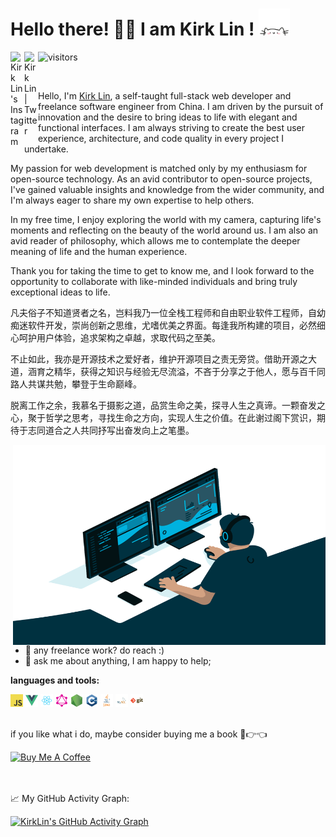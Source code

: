 

# Hello there! 👋🏻 I am Kirk Lin ! <img src="./img/cat.gif" alt="Meaow" width="50" />


<a href="https://www.instagram.com/kirkirlin/">
  <img align="left" alt="Kirk Lin's Instagram" width="22px" src="https://raw.githubusercontent.com/hussainweb/hussainweb/main/icons/instagram.png" />
</a>

<a href="https://twitter.com/lkirkun">
  <img align="left" alt="Kirk Lin | Twitter" width="22px" src="https://raw.githubusercontent.com/peterthehan/peterthehan/master/assets/twitter.svg" />
</a>


![visitors](https://visitor-badge.glitch.me/badge?page_id=kirklin.kirklin)

<br />

Hello, I'm [Kirk Lin](https://kirklin.cn/), a self-taught full-stack web developer and freelance software engineer from China. I am driven by the pursuit of innovation and the desire to bring ideas to life with elegant and functional interfaces. I am always striving to create the best user experience, architecture, and code quality in every project I undertake.

My passion for web development is matched only by my enthusiasm for open-source technology. As an avid contributor to open-source projects, I've gained valuable insights and knowledge from the wider community, and I'm always eager to share my own expertise to help others.

In my free time, I enjoy exploring the world with my camera, capturing life's moments and reflecting on the beauty of the world around us. I am also an avid reader of philosophy, which allows me to contemplate the deeper meaning of life and the human experience.

Thank you for taking the time to get to know me, and I look forward to the opportunity to collaborate with like-minded individuals and bring truly exceptional ideas to life.

凡夫俗子不知道贤者之名，岂料我乃一位全栈工程师和自由职业软件工程师，自幼痴迷软件开发，崇尚创新之思维，尤嗜优美之界面。每逢我所构建的项目，必然细心呵护用户体验，追求架构之卓越，求取代码之至美。

不止如此，我亦是开源技术之爱好者，维护开源项目之责无旁贷。借助开源之大道，涵育之精华，获得之知识与经验无尽流溢，不吝于分享之于他人，愿与百千同路人共谋共勉，攀登于生命巅峰。

脱离工作之余，我慕名于摄影之道，品赏生命之美，探寻人生之真谛。一颗奋发之心，聚于哲学之思考，寻找生命之方向，实现人生之价值。在此谢过阁下赏识，期待于志同道合之人共同抒写出奋发向上之笔墨。

<img align="right" alt="GIF" src="https://github.com/kirklin/kirklin/blob/main/img/code.gif?raw=true" width="500" height="320" />

- 💼 any freelance work? do reach :)
- 💬 ask me about anything, I am happy to help;

**languages and tools:**  

<code><img height="20" src="https://raw.githubusercontent.com/github/explore/80688e429a7d4ef2fca1e82350fe8e3517d3494d/topics/javascript/javascript.png"></code>
<code><img height="20" src="https://raw.githubusercontent.com/github/explore/80688e429a7d4ef2fca1e82350fe8e3517d3494d/topics/vue/vue.png"></code>
<code><img height="20" src="https://raw.githubusercontent.com/github/explore/80688e429a7d4ef2fca1e82350fe8e3517d3494d/topics/react/react.png"></code>
<code><img height="20" src="https://raw.githubusercontent.com/github/explore/5c058a388828bb5fde0bcafd4bc867b5bb3f26f3/topics/graphql/graphql.png"></code>
<code><img height="20" src="https://raw.githubusercontent.com/github/explore/80688e429a7d4ef2fca1e82350fe8e3517d3494d/topics/nodejs/nodejs.png"></code>
<code><img height="20" src="https://raw.githubusercontent.com/github/explore/80688e429a7d4ef2fca1e82350fe8e3517d3494d/topics/cpp/cpp.png"></code>
<code><img height="20" src="https://raw.githubusercontent.com/github/explore/80688e429a7d4ef2fca1e82350fe8e3517d3494d/topics/java/java.png"></code>
<code><img height="20" src="https://raw.githubusercontent.com/github/explore/80688e429a7d4ef2fca1e82350fe8e3517d3494d/topics/mysql/mysql.png"></code>
<code><img height="20" src="https://raw.githubusercontent.com/github/explore/80688e429a7d4ef2fca1e82350fe8e3517d3494d/topics/git/git.png"></code>

<br/>
if you like what i do, maybe consider buying me a book 🥺👉👈

<a href="https://www.buymeacoffee.com/linkirk" target="_blank"><img src="https://cdn.buymeacoffee.com/buttons/v2/default-red.png" alt="Buy Me A Coffee" width="150" ></a>

<br/><br/>
📈 My GitHub Activity Graph:

[![KirkLin's GitHub Activity Graph](https://github-readme-activity-graph.cyclic.app/graph?username=kirklin&theme=xcode)](https://github.com/kirklin/kirklin)


